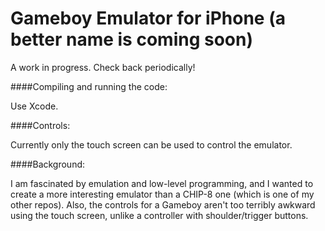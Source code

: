 Gameboy Emulator for iPhone (a better name is coming soon)
======

A work in progress. Check back periodically!

####Compiling and running the code:

Use Xcode.

####Controls:

Currently only the touch screen can be used to control the emulator.

####Background:

I am fascinated by emulation and low-level programming, and I wanted to create a more interesting emulator than a CHIP-8 one (which is one of my other repos). Also, the controls for a Gameboy aren't too terribly awkward using the touch screen, unlike a controller with shoulder/trigger buttons.
